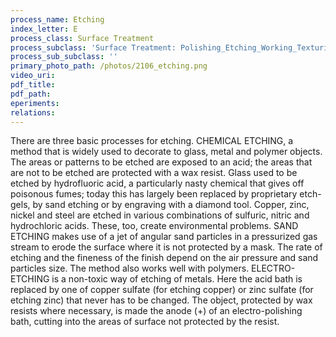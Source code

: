 ```yaml
---
process_name: Etching
index_letter: E
process_class: Surface Treatment
process_subclass: 'Surface Treatment: Polishing_Etching_Working_Texturing'
process_sub_subclass: ''
primary_photo_path: /photos/2106_etching.png
video_uri:
pdf_title:
pdf_path:
eperiments:
relations:
---
```


There are three basic processes for etching. CHEMICAL ETCHING, a method that is widely used to decorate to glass, metal and polymer objects. The areas or patterns to be etched are exposed to an acid; the areas that are not to be etched are protected with a wax resist. Glass used to be etched by hydrofluoric acid, a particularly nasty chemical that gives off poisonous fumes; today this has largely been replaced by proprietary etch-gels, by sand etching or by engraving with a diamond tool. Copper, zinc, nickel and steel are etched in various combinations of sulfuric, nitric and hydrochloric acids. These, too, create environmental problems. SAND ETCHING makes use of a jet of angular sand particles in a pressurized gas stream to erode the surface where it is not protected by a mask. The rate of etching and the fineness of the finish depend on the air pressure and sand particles size. The method also works well with polymers. ELECTRO-ETCHING is a non-toxic way of etching of metals. Here the acid bath is replaced by one of copper sulfate (for etching copper) or zinc sulfate (for etching zinc) that never has to be changed. The object, protected by wax resists where necessary, is made the anode (+) of an electro-polishing bath, cutting into the areas of surface not protected by the resist.

